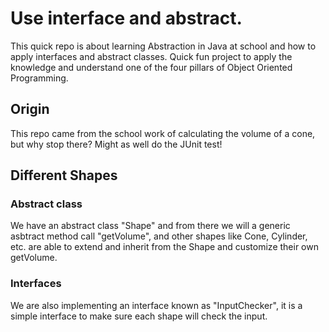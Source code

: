 # Use interface and abstract.
This quick repo is about learning Abstraction in Java at school and how to apply interfaces and abstract classes.
Quick fun project to apply the knowledge and understand one of the four pillars of Object Oriented Programming.

## Origin
This repo came from the school work of calculating the volume of a cone, but why stop there?
Might as well do the JUnit test!

## Different Shapes
### Abstract class
We have an abstract class "Shape" and from there we will a generic asbtract method call "getVolume",
and other shapes like Cone, Cylinder, etc. are able to extend and inherit from the Shape and customize their own getVolume.

### Interfaces
We are also implementing an interface known as "InputChecker", it is a simple interface to make sure each shape will check the input.


[//]: # (## Graphics)

[//]: # (Start implimenting graphic of showing 3D volume shapes.)
